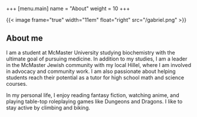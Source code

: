 +++
[menu.main]
  name = "About"
  weight = 10
+++

{{< image frame="true" width="11em" float="right" src="/gabriel.png" >}}

## About me

I am a student at McMaster University studying biochemistry with the ultimate
goal of pursuing medicine.
In addition to my studies, I am a leader in the McMaster Jewish community with
my local Hillel, where I am involved in advocacy and community work.
I am also passionate about helping students reach their potential as a tutor for
high school math and science courses.

In my personal life, I enjoy reading fantasy fiction, watching anime, and
playing table-top roleplaying games like Dungeons and Dragons.
I like to stay active by climbing and biking.